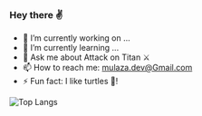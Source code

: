 ### Hey there ✌️


- 🔭 I’m currently working on ...
- 🌱 I’m currently learning ...
- 💬 Ask me about Attack on Titan ⚔️
- 📫 How to reach me: mulaza.dev@Gmail.com
- ⚡ Fun fact: I like turtles 🐢!


![Top Langs](https://github-readme-stats.vercel.app/api/top-langs/?username=mulaza&theme=buefy&layout=compact)
